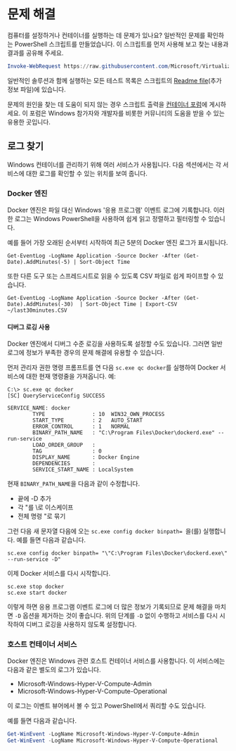 # 문제 해결

컴퓨터를 설정하거나 컨테이너를 실행하는 데 문제가 있나요? 일반적인 문제를 확인하는 PowerShell 스크립트를 만들었습니다. 이 스크립트를 먼저 사용해 보고 찾는 내용과 결과를 공유해 주세요.

```PowerShell
Invoke-WebRequest https://raw.githubusercontent.com/Microsoft/Virtualization-Documentation/master/windows-server-container-tools/Debug-ContainerHost/Debug-ContainerHost.ps1 -UseBasicParsing | Invoke-Expression
```
일반적인 솔루션과 함께 실행하는 모든 테스트 목록은 스크립트의 [Readme file](https://github.com/Microsoft/Virtualization-Documentation/blob/master/windows-server-container-tools/Debug-ContainerHost/README.md)(추가 정보 파일)에 있습니다.

문제의 원인을 찾는 데 도움이 되지 않는 경우 스크립트 출력을 [컨테이너 포럼](https://social.msdn.microsoft.com/Forums/en-US/home?forum=windowscontainers)에 게시하세요. 이 포럼은 Windows 참가자와 개발자를 비롯한 커뮤니티의 도움을 받을 수 있는 유용한 곳입니다.


## 로그 찾기
Windows 컨테이너를 관리하기 위해 여러 서비스가 사용됩니다. 다음 섹션에서는 각 서비스에 대한 로그를 확인할 수 있는 위치를 보여 줍니다.

### Docker 엔진
Docker 엔진은 파일 대신 Windows '응용 프로그램' 이벤트 로그에 기록합니다. 이러한 로그는 Windows PowerShell을 사용하여 쉽게 읽고 정렬하고 필터링할 수 있습니다.

예를 들어 가장 오래된 순서부터 시작하여 최근 5분의 Docker 엔진 로그가 표시됩니다.

```
Get-EventLog -LogName Application -Source Docker -After (Get-Date).AddMinutes(-5) | Sort-Object Time 
```

또한 다른 도구 또는 스프레드시트로 읽을 수 있도록 CSV 파일로 쉽게 파이프할 수 있습니다.

```
Get-EventLog -LogName Application -Source Docker -After (Get-Date).AddMinutes(-30)  | Sort-Object Time | Export-CSV ~/last30minutes.CSV
```

#### 디버그 로깅 사용
Docker 엔진에서 디버그 수준 로깅을 사용하도록 설정할 수도 있습니다. 그러면 일반 로그에 정보가 부족한 경우의 문제 해결에 유용할 수 있습니다.

먼저 관리자 권한 명령 프롬프트를 연 다음 `sc.exe qc docker`를 실행하여 Docker 서비스에 대한 현재 명령줄을 가져옵니다.
예:
```none
C:\> sc.exe qc docker
[SC] QueryServiceConfig SUCCESS

SERVICE_NAME: docker
        TYPE               : 10  WIN32_OWN_PROCESS
        START_TYPE         : 2   AUTO_START
        ERROR_CONTROL      : 1   NORMAL
        BINARY_PATH_NAME   : "C:\Program Files\Docker\dockerd.exe" --run-service
        LOAD_ORDER_GROUP   :
        TAG                : 0
        DISPLAY_NAME       : Docker Engine
        DEPENDENCIES       :
        SERVICE_START_NAME : LocalSystem
```

현재 `BINARY_PATH_NAME`을 다음과 같이 수정합니다.
- 끝에 -D 추가
- 각 "를 \로 이스케이프
- 전체 명령 "로 묶기

그런 다음 새 문자열 다음에 오는 `sc.exe config docker binpath= `을(를) 실행합니다. 예를 들면 다음과 같습니다. 
```none
sc.exe config docker binpath= "\"C:\Program Files\Docker\dockerd.exe\" --run-service -D"
```


이제 Docker 서비스를 다시 시작합니다.
```none
sc.exe stop docker
sc.exe start docker
```

이렇게 하면 응용 프로그램 이벤트 로그에 더 많은 정보가 기록되므로 문제 해결을 마치면 `-D` 옵션을 제거하는 것이 좋습니다. 위의 단계를 `-D` 없이 수행하고 서비스를 다시 시작하여 디버그 로깅을 사용하지 않도록 설정합니다.


### 호스트 컨테이너 서비스
Docker 엔진은 Windows 관련 호스트 컨테이너 서비스를 사용합니다. 이 서비스에는 다음과 같은 별도의 로그가 있습니다. 
- Microsoft-Windows-Hyper-V-Compute-Admin
- Microsoft-Windows-Hyper-V-Compute-Operational

이 로그는 이벤트 뷰어에서 볼 수 있고 PowerShell에서 쿼리할 수도 있습니다.

예를 들면 다음과 같습니다.
```PowerShell
Get-WinEvent -LogName Microsoft-Windows-Hyper-V-Compute-Admin
Get-WinEvent -LogName Microsoft-Windows-Hyper-V-Compute-Operational 
```



<!--HONumber=Nov16_HO1-->


